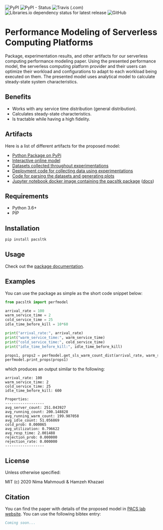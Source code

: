 ![PyPI](https://img.shields.io/pypi/v/pacsltk.svg)
![PyPI - Status](https://img.shields.io/pypi/status/pacsltk.svg)
![Travis (.com)](https://img.shields.io/travis/com/nimamahmoudi/serverless-performance-modeling.svg)
![Libraries.io dependency status for latest release](https://img.shields.io/librariesio/release/pypi/pacsltk.svg)
![GitHub](https://img.shields.io/github/license/pacslab/serverless-performance-modeling.svg)

# Performance Modeling of Serverless Computing Platforms

Package, experimentation results, and other artifacts for our serverless computing performance modeling paper. Using the presented performance model, the serverless computing platform provider and their users can optimize their workload and configurations to adapt to each workload being executed on them. The presented model uses analytical model to calculate steady-state system characteristics.

## Benefits

- Works with any service time distribution (general distribution).
- Calculates steady-state characteristics.
- Is tractable while having a high fidelity.

## Artifacts

Here is a list of different artifacts for the proposed model:

- [Python Package on PyPi](https://pypi.org/project/pacsltk/)
- [Interactive online model](https://nima-dev.com/serverless-performance-modeling/)
- [Datasets collected throughout experimentations](./experiments/results/)
- [Deployment code for collecting data using experimentations](./deployments/)
- [Code for parsing the datasets and generating plots](./experiments/)
- [Jupyter notebook docker image containing the pacsltk package](https://hub.docker.com/repository/docker/nimamahmoudi/jupyter-sls-perf) ([docs](./jupyter_docker/))

## Requirements

- Python 3.6+
- PIP

## Installation

```sh
pip install pacsltk
```

## Usage

Check out the [package documentation](./pacsltk/).

## Examples

You can use the package as simple as the short code snippet below:

```py
from pacsltk import perfmodel

arrival_rate = 100
warm_service_time = 2
cold_service_time = 25
idle_time_before_kill = 10*60

print("arrival_rate:", arrival_rate)
print("warm_service_time:", warm_service_time)
print("cold_service_time:", cold_service_time)
print("idle_time_before_kill:", idle_time_before_kill)

props1, props2 = perfmodel.get_sls_warm_count_dist(arrival_rate, warm_service_time, cold_service_time, idle_time_before_kill)
perfmodel.print_props(props1)
```

which produces an output similar to the following:

```output
arrival_rate: 100
warm_service_time: 2
cold_service_time: 25
idle_time_before_kill: 600

Properties:
------------------
avg_server_count: 251.043927
avg_running_count: 200.148828
avg_running_warm_count: 199.987058
avg_idle_count: 51.056869
cold_prob: 0.000065
avg_utilization: 0.796622
avg_resp_time: 2.001488
rejection_prob: 0.000000
rejection_rate: 0.000000
------------------
```

## License

Unless otherwise specified:

MIT (c) 2020 Nima Mahmoudi & Hamzeh Khazaei

## Citation

You can find the paper with details of the proposed model in [PACS lab website](https://pacs.eecs.yorku.ca/publications/). You can use the following bibtex entry:

```bib
Coming soon...
```
